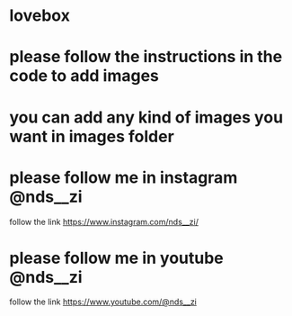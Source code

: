 # lovebox
# please follow the instructions in the code to add images
# you can add any kind of images you want in images folder
# please follow me in instagram @nds__zi
follow the link https://www.instagram.com/nds__zi/
# please follow me in youtube @nds__zi
follow the link https://www.youtube.com/@nds__zi
